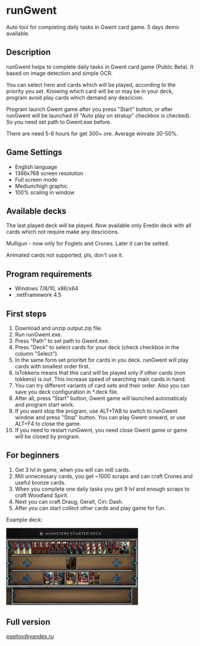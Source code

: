 # runGwent
Auto tool for completing daily tasks in Gwent card game. 5 days demo available.

Description
-------------------
<p>runGwent helps to complete daily tasks in Gwent card game (Public Beta). It based on image detection and simple OCR. </p>
<p>You can select hero and cards which will be played, according to the priority you set. Knowing which card will be or may be in your deck, program avoid play cards which demand any descicion.</p>
<p>Program launch Gwent game after you press "Start" button, or after runGwent will be launched (if "Auto play on stratup" checkbox is checked). So you need set path to Gwent.exe before.</p>
<p>There are need 5-6 hours for get 300+ ore. Average winrate 30-50%.</p>

Game Settings
-------------------
 - English language
 - 1366х768 screen resolution
 - Full screen mode
 - Medium/high graphic
 - 100% scaling in window

Available decks
-------------------
<p>The last played deck will be played. Now available only Eredin deck with all cards which not require make any descicions.</p>
<p>Mulligun - now only for Foglets and Crones. Later it can be setted.</p>
<p>Animated cards not supported, pls, don't use it.</p>

Program requirements
-------------------
 - Windows 7/8/10, x86/x64
 - .netFramework 4.5

First steps
-------------------
 1. Download and unzip output.zip file.
 2. Run runGwent.exe.
 3. Press "Path" to set path to Gwent.exe.
 4. Press "Deck" to select cards for your deck (check checkbox in the column "Select").
 5. In the same form set prioritet for cards in you deck. runGwent will play cards with smallest order first.
 6. IsTokkens means that this card will be played only if other cards (non tokkens) is out. This increase speed of searching main cards in hand.
 7. You can try different variants of card sets and their order. Also you can save you deck configuration in *.deck file.
 8. After all, press "Start" button, Gwent game will launched automaticaly and program start work.
 9. If you want stop the program, use ALT+TAB to switch to runGwent window and press "Stop" button. You can play Gwent onward, or use ALT+F4 to close the game.
 10. If you need to restart runGwent, you need close Gwent game or game will be closed by program.
 
For beginners
-------------------
1. Get 3 lvl in game, when you will can mill cards.
2. Mill unnecessary cards, you get ~1000 scraps and can craft Crones and useful bronze cards.
3. When you complete one daily tasks you get 9 lvl and enough scraps to craft Woodland Spirit.
4. Next you can craft Draug, Geralt, Ciri: Dash.
5. After you can start collect other cards and play game for fun.

Example deck:

<img src="example.png" width="70%">

Full version
-------------------
pseitov@yandex.ru
